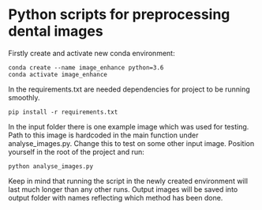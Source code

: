 # Python scripts for preprocessing dental images

Firstly create and activate new conda environment:

    conda create --name image_enhance python=3.6
    conda activate image_enhance

In the requirements.txt are needed dependencies for project to be running smoothly.
    
    pip install -r requirements.txt 

In the input folder there is one example image which was used for testing. Path to this image is hardcoded in the main function under analyse_images.py. Change this to test on some other input image. Position yourself in the root of the project and run:
    
    python analyse_images.py 

Keep in mind that running the script in the newly created environment will last much longer than any other runs. Output images will be saved into output folder with names reflecting which method has been done. 
